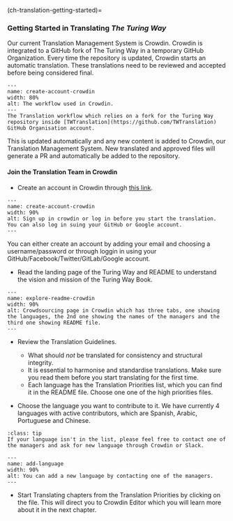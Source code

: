 (ch-translation-getting-started)=

### Getting Started in Translating _The Turing Way_

Our current Translation Management System is Crowdin. Crowdin is integrated to a GitHub fork of The Turing Way in a temporary GitHub Organization. Every time the repository is updated, Crowdin starts an automatic translation. These translations need to be reviewed and accepted before being considered final.

```{figure} ../../figures/workflow-crowdin.png
---
name: create-account-crowdin
width: 80%
alt: The workflow used in Crowdin.
---
The Translation workflow which relies on a fork for the Turing Way repository inside [TWTranslation](https://github.com/TWTranslation) GitHub Organisation account.
```

This is updated automatically and any new content is added to Crowdin, our Translation Management System. New translated and approved files will generate a PR and automatically be added to the repository.

#### Join the Translation Team in Crowdin

- Create an account in Crowdin through [this link](https://accounts.crowdin.com/register?domain=turingway&continue=%2Fturing-way).

```{figure} ../../figures/Create-accunt-Crowdin.gif
---
name: create-account-crowdin
width: 90%
alt: Sign up in crowdin or log in before you start the translation. You can also log in suing your GitHub or Google account.
---
```
You can either create an account by adding your email and choosing a username/password or through loggin in using your GitHub/Facebook/Twitter/GitLab/Google account.

- Read the landing page of the Turing Way and README to understand the vision and mission of the Turing Way Book.

```{figure} ../../figures/README.gif
---
name: explore-readme-crowdin
width: 90%
alt: Crowdsourcing page in Crowdin which has three tabs, one showing the languages, the 2nd one showing the names of the managers and the third one showing README file.
---
```
- Review the Translation Guidelines.
  - What should *not* be translated for consistency and structural integrity.
  - It is essential to harmonise and standardise translations. Make sure you read them before you start translating for the first time.
  - Each language has the Translation Priorities list, which you can find it in the README file. Choose one one of the high priorities files.

- Choose the language you want to contribute to it. We have currently 4 languages with active contributors, which are Spanish, Arabic, Portuguese and Chinese.   

```{admonition} Add New Language
:class: tip
If your language isn't in the list, please feel free to contact one of the managers and ask for new language through Crowdin or Slack.
```

```{figure} ../../figures/add-language-crowdin.gif
---
name: add-language
width: 90%
alt: You can add a new language by contacting one of the managers.
---
```

- Start Translating chapters from the Translation Priorities by clicking on the file. This will direct you to Crowdin Editor which you will learn more about it in the next chapter.

